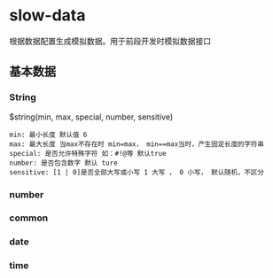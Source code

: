 slow-data
=========

根据数据配置生成模拟数据。用于前段开发时模拟数据接口

## 基本数据

### String
$string(min, max, special, number, sensitive)
```
min: 最小长度 默认值 6
max: 最大长度 当max不存在时 min=max， min==max当时，产生固定长度的字符串
special: 是否允许特殊字符 如：#!@等 默认true
number: 是否包含数字 默认 ture
sensitive: [1 | 0]是否全部大写或小写 1 大写 ， 0 小写， 默认随机，不区分
```

### number

### common

### date

### time

